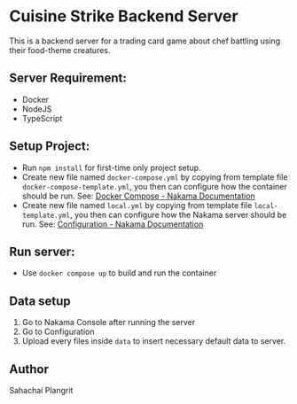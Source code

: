 # Cuisine Strike Backend Server
This is a backend server for a trading card game about chef battling using their food-theme creatures.

## Server Requirement:
- Docker
- NodeJS
- TypeScript

## Setup Project:
- Run `npm install` for first-time only project setup.
- Create new file named `docker-compose.yml` by copying from template file `docker-compose-template.yml`, you then can configure how the container should be run.
	See: [Docker Compose - Nakama Documentation](https://heroiclabs.com/docs/nakama/getting-started/install/docker/)
- Create new file named `local.yml` by copying from template file `local-template.yml`, you then can configure how the Nakama server should be run.
	See: [Configuration - Nakama Documentation](https://heroiclabs.com/docs/nakama/getting-started/configuration/#example-file)

## Run server:
- Use `docker compose up` to build and run the container

## Data setup
1. Go to Nakama Console after running the server
2. Go to Configuration
3. Upload every files inside `data` to insert necessary default data to server.

## Author
Sahachai Plangrit